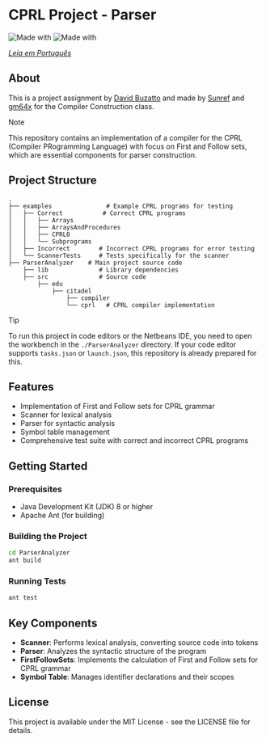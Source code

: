 # CPRL Project - Parser

![Made with](https://img.shields.io/badge/Made%20with-Java-EC4134?labelColor=black&style=flat-square&logo=openjdk)
![Made with](https://img.shields.io/badge/Made%20with-Netbeans-0751CF?labelColor=black&style=flat-square&logo=apachenetbeanside)

*[Leia em Português](readme-ptbr.md)*

## About

This is a project assignment by <a href="https://github.com/davidbuzatto">David Buzatto</a> and made by <a href="https://github.com/Sunref">Sunref</a> and <a href="https://github.com/gm64x">gm64x</a> for the Compiler Construction class.

> [!NOTE]  
> This repository contains an implementation of a compiler for the CPRL (Compiler PRogramming Language) with focus on First and Follow sets, which are essential components for parser construction.




## Project Structure

```
.
├── examples               # Example CPRL programs for testing
│   ├── Correct           # Correct CPRL programs
│   │   ├── Arrays
│   │   ├── ArraysAndProcedures
│   │   ├── CPRL0
│   │   └── Subprograms
│   ├── Incorrect        # Incorrect CPRL programs for error testing
│   └── ScannerTests     # Tests specifically for the scanner
├── ParserAnalyzer    # Main project source code
    ├── lib              # Library dependencies
    ├── src              # Source code
        ├── edu
            ├── citadel
                ├── compiler
                └── cprl   # CPRL compiler implementation
```

> [!TIP]  
> To run this project in code editors or the Netbeans IDE, you need to open the workbench in the `./ParserAnalyzer` directory. If your code editor supports `tasks.json` or `launch.json`, this repository is already prepared for this.

## Features

- Implementation of First and Follow sets for CPRL grammar
- Scanner for lexical analysis
- Parser for syntactic analysis
- Symbol table management
- Comprehensive test suite with correct and incorrect CPRL programs

## Getting Started

### Prerequisites

- Java Development Kit (JDK) 8 or higher
- Apache Ant (for building)

### Building the Project

```bash
cd ParserAnalyzer
ant build
```

### Running Tests

```bash
ant test
```

## Key Components

- **Scanner**: Performs lexical analysis, converting source code into tokens
- **Parser**: Analyzes the syntactic structure of the program
- **FirstFollowSets**: Implements the calculation of First and Follow sets for CPRL grammar
- **Symbol Table**: Manages identifier declarations and their scopes

## License

This project is available under the MIT License - see the LICENSE file for details.
